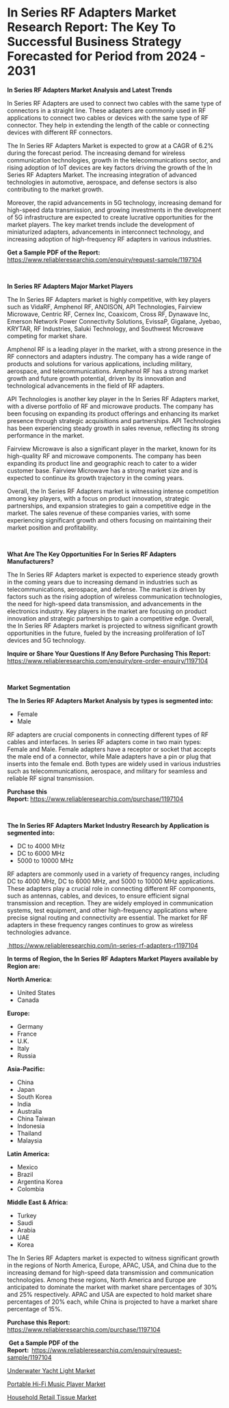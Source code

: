 <p><h1>In Series RF Adapters Market Research Report: The Key To Successful Business Strategy Forecasted for Period from 2024 - 2031</h1></p><p><strong>In Series RF Adapters Market Analysis and Latest Trends</strong></p>
<p><p>In Series RF Adapters are used to connect two cables with the same type of connectors in a straight line. These adapters are commonly used in RF applications to connect two cables or devices with the same type of RF connector. They help in extending the length of the cable or connecting devices with different RF connectors.</p><p>The In Series RF Adapters Market is expected to grow at a CAGR of 6.2% during the forecast period. The increasing demand for wireless communication technologies, growth in the telecommunications sector, and rising adoption of IoT devices are key factors driving the growth of the In Series RF Adapters Market. The increasing integration of advanced technologies in automotive, aerospace, and defense sectors is also contributing to the market growth.</p><p>Moreover, the rapid advancements in 5G technology, increasing demand for high-speed data transmission, and growing investments in the development of 5G infrastructure are expected to create lucrative opportunities for the market players. The key market trends include the development of miniaturized adapters, advancements in interconnect technology, and increasing adoption of high-frequency RF adapters in various industries.</p></p>
<p><strong>Get a Sample PDF of the Report:&nbsp;</strong> <a href="https://www.reliableresearchiq.com/enquiry/request-sample/1197104">https://www.reliableresearchiq.com/enquiry/request-sample/1197104</a></p>
<p>&nbsp;</p>
<p><strong>In Series RF Adapters Major Market Players</strong></p>
<p><p>The In Series RF Adapters market is highly competitive, with key players such as VidaRF, Amphenol RF, ANOISON, API Technologies, Fairview Microwave, Centric RF, Cernex Inc, Coaxicom, Cross RF, Dynawave Inc, Emerson Network Power Connectivity Solutions, EvissaP, Gigalane, Jyebao, KRYTAR, RF Industries, Saluki Technology, and Southwest Microwave competing for market share.</p><p>Amphenol RF is a leading player in the market, with a strong presence in the RF connectors and adapters industry. The company has a wide range of products and solutions for various applications, including military, aerospace, and telecommunications. Amphenol RF has a strong market growth and future growth potential, driven by its innovation and technological advancements in the field of RF adapters.</p><p>API Technologies is another key player in the In Series RF Adapters market, with a diverse portfolio of RF and microwave products. The company has been focusing on expanding its product offerings and enhancing its market presence through strategic acquisitions and partnerships. API Technologies has been experiencing steady growth in sales revenue, reflecting its strong performance in the market.</p><p>Fairview Microwave is also a significant player in the market, known for its high-quality RF and microwave components. The company has been expanding its product line and geographic reach to cater to a wider customer base. Fairview Microwave has a strong market size and is expected to continue its growth trajectory in the coming years.</p><p>Overall, the In Series RF Adapters market is witnessing intense competition among key players, with a focus on product innovation, strategic partnerships, and expansion strategies to gain a competitive edge in the market. The sales revenue of these companies varies, with some experiencing significant growth and others focusing on maintaining their market position and profitability.</p></p>
<p>&nbsp;</p>
<p><strong>What Are The Key Opportunities For In Series RF Adapters Manufacturers?</strong></p>
<p><p>The In Series RF Adapters market is expected to experience steady growth in the coming years due to increasing demand in industries such as telecommunications, aerospace, and defense. The market is driven by factors such as the rising adoption of wireless communication technologies, the need for high-speed data transmission, and advancements in the electronics industry. Key players in the market are focusing on product innovation and strategic partnerships to gain a competitive edge. Overall, the In Series RF Adapters market is projected to witness significant growth opportunities in the future, fueled by the increasing proliferation of IoT devices and 5G technology.</p></p>
<p><strong>Inquire or Share Your Questions If Any Before Purchasing This Report:</strong> <a href="https://www.reliableresearchiq.com/enquiry/pre-order-enquiry/1197104">https://www.reliableresearchiq.com/enquiry/pre-order-enquiry/1197104</a></p>
<p>&nbsp;</p>
<p><strong>Market Segmentation</strong></p>
<p><strong>The In Series RF Adapters Market Analysis by types is segmented into:</strong></p>
<p><ul><li>Female</li><li>Male</li></ul></p>
<p><p>RF adapters are crucial components in connecting different types of RF cables and interfaces. In series RF adapters come in two main types: Female and Male. Female adapters have a receptor or socket that accepts the male end of a connector, while Male adapters have a pin or plug that inserts into the female end. Both types are widely used in various industries such as telecommunications, aerospace, and military for seamless and reliable RF signal transmission.</p></p>
<p><strong>Purchase this Report:&nbsp;</strong><a href="https://www.reliableresearchiq.com/purchase/1197104">https://www.reliableresearchiq.com/purchase/1197104</a></p>
<p>&nbsp;</p>
<p><strong>The In Series RF Adapters Market Industry Research by Application is segmented into:</strong></p>
<p><ul><li>DC to 4000 MHz</li><li>DC to 6000 MHz</li><li>5000 to 10000 MHz</li></ul></p>
<p><p>RF adapters are commonly used in a variety of frequency ranges, including DC to 4000 MHz, DC to 6000 MHz, and 5000 to 10000 MHz applications. These adapters play a crucial role in connecting different RF components, such as antennas, cables, and devices, to ensure efficient signal transmission and reception. They are widely employed in communication systems, test equipment, and other high-frequency applications where precise signal routing and connectivity are essential. The market for RF adapters in these frequency ranges continues to grow as wireless technologies advance.</p></p>
<p><a href="https://www.reliableresearchiq.com/in-series-rf-adapters-r1197104">&nbsp;https://www.reliableresearchiq.com/in-series-rf-adapters-r1197104</a></p>
<p><strong>In terms of Region, the In Series RF Adapters Market Players available by Region are:</strong></p>
<p>
    <p> <strong> North America: </strong>
        <ul>
            <li>United States</li>
            <li>Canada</li>
        </ul>
        </p> 
    <p> <strong> Europe: </strong>
        <ul>
            <li>Germany</li>
            <li>France</li>
            <li>U.K.</li>
            <li>Italy</li>
            <li>Russia</li>
        </ul>
        </p> 
    <p> <strong> Asia-Pacific: </strong>
        <ul>
            <li>China</li>
            <li>Japan</li>
            <li>South Korea</li>
            <li>India</li>
            <li>Australia</li>
            <li>China Taiwan</li>
            <li>Indonesia</li>
            <li>Thailand</li>
            <li>Malaysia</li>
        </ul>
        </p> 
    <p> <strong> Latin America: </strong>
        <ul>
            <li>Mexico</li>
            <li>Brazil</li>
            <li>Argentina Korea</li>
            <li>Colombia</li>
        </ul>
        </p> 
    <p> <strong> Middle East & Africa: </strong>
        <ul>
            <li>Turkey</li>
            <li>Saudi</li>
            <li>Arabia</li>
            <li>UAE</li>
            <li>Korea</li>
        </ul>
    </p>
    </p>
<p><p>The In Series RF Adapters market is expected to witness significant growth in the regions of North America, Europe, APAC, USA, and China due to the increasing demand for high-speed data transmission and communication technologies. Among these regions, North America and Europe are anticipated to dominate the market with market share percentages of 30% and 25% respectively. APAC and USA are expected to hold market share percentages of 20% each, while China is projected to have a market share percentage of 15%.</p></p>
<p><strong>Purchase this Report: </strong><a href="https://www.reliableresearchiq.com/purchase/1197104">https://www.reliableresearchiq.com/purchase/1197104</a></p>
<p>&nbsp;<strong>Get a Sample PDF of the Report:&nbsp;&nbsp;</strong><a href="https://www.reliableresearchiq.com/enquiry/request-sample/1197104">https://www.reliableresearchiq.com/enquiry/request-sample/1197104</a></p>
<p><strong></strong></p>
<p><p><a href="https://github.com/MaraKoelpin2023/Market-Research-Report-List-2/blob/main/underwater-yacht-light-market.md">Underwater Yacht Light Market</a></p><p><a href="https://github.com/mancsybtousav/Market-Research-Report-List-3/blob/main/portable-hi-fi-music-player-market.md">Portable Hi-Fi Music Player Market</a></p><p><a href="https://github.com/maudAbbott7/Market-Research-Report-List-2/blob/main/household-retail-tissue-market.md">Household Retail Tissue Market</a></p></p>